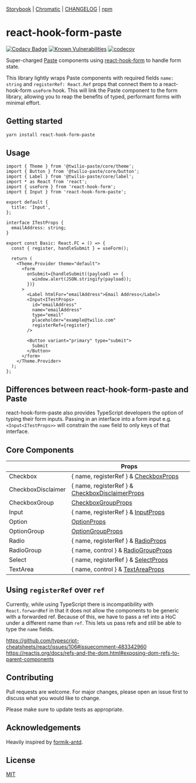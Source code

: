 [Storybook](https://vnguyen94.github.io/react-hook-form-paste) | [Chromatic](https://www.chromatic.com/builds?appId=5ff88e281b679c0021a7a5ff) | [CHANGELOG](https://github.com/vnguyen94/react-hook-form-paste/releases) | [npm](https://www.npmjs.com/package/react-hook-form-paste)

# react-hook-form-paste

[![Codacy Badge](https://app.codacy.com/project/badge/Grade/7e461392499a41ac9002241083d0fa66)](https://www.codacy.com/gh/vnguyen94/react-hook-form-paste/dashboard)
[![Known Vulnerabilities](https://snyk.io/test/github/vnguyen94/react-hook-form-paste/badge.svg?targetFile=package.json)](https://snyk.io/test/github/vnguyen94/react-hook-form-paste?targetFile=package.json)
[![codecov](https://codecov.io/gh/vnguyen94/react-hook-form-paste/branch/main/graph/badge.svg?token=KNvD6Yw3Fs)](https://codecov.io/gh/vnguyen94/react-hook-form-paste)

Super-charged [Paste](https://paste.twilio.design) components using [react-hook-form](https://github.com/react-hook-form/react-hook-form) to handle form state.

This library lightly wraps Paste components with required fields `name: string` and `registerRef: React.Ref` props that connect them to a react-hook-form `useForm` hook. This will link the Paste component to the form library, allowing you to reap the benefits of typed, performant forms with minimal effort.

## Getting started

```bash
yarn install react-hook-form-paste
```

## Usage

```tsx
import { Theme } from '@twilio-paste/core/theme';
import { Button } from '@twilio-paste/core/button';
import { Label } from '@twilio-paste/core/label';
import * as React from 'react';
import { useForm } from 'react-hook-form';
import { Input } from 'react-hook-form-paste';

export default {
  title: 'Input',
};

interface ITestProps {
  emailAddress: string;
}

export const Basic: React.FC = () => {
  const { register, handleSubmit } = useForm();

  return (
    <Theme.Provider theme="default">
      <form
        onSubmit={handleSubmit((payload) => {
          window.alert(JSON.stringify(payload));
        })}
      >
        <Label htmlFor="emailAddress">Email Address</Label>
        <Input<ITestProps>
          id="emailAddress"
          name="emailAddress"
          type="email"
          placeholder="example@twilio.com"
          registerRef={register}
        />

        <Button variant="primary" type="submit">
          Submit
        </Button>
      </form>
    </Theme.Provider>
  );
};
```

## Differences between react-hook-form-paste and Paste

react-hook-form-paste also provides TypeScript developers the option of typing their form inputs. Passing in an interface into a form input e.g. `<Input<ITestProps>>` will constrain the `name` field to only keys of that interface.

## Core Components

|                    | Props                                                                                                                       |
| ------------------ | --------------------------------------------------------------------------------------------------------------------------- |
| Checkbox           | { name, registerRef } & [CheckboxProps](https://paste.twilio.design/components/checkbox#checkbox-props)                     |
| CheckboxDisclaimer | { name, registerRef } & [CheckboxDisclaimerProps](https://paste.twilio.design/components/checkbox#checkboxdisclaimer-props) |
| CheckboxGroup      | [CheckboxGroupProps](https://paste.twilio.design/components/checkbox#checkboxgroup-props)                                   |
| Input              | { name, registerRef } & [InputProps](https://paste.twilio.design/components/input#input-props)                              |
| Option             | [OptionProps](https://paste.twilio.design/components/select#option-props)                                                   |
| OptionGroup        | [OptionGroupProps](https://paste.twilio.design/components/select#optiongroup-props)                                         |
| Radio              | { name, registerRef } & [RadioProps](https://paste.twilio.design/components/radio-group#radio-props)                        |
| RadioGroup         | { name, control } & [RadioGroupProps](https://paste.twilio.design/components/radio-group#radiogroup-props)                  |
| Select             | { name, registerRef } & [SelectProps](https://paste.twilio.design/components/select#select-props)                           |
| TextArea           | { name, control } & [TextAreaProps](https://paste.twilio.design/components/textarea#textarea-props)                         |

## Using `registerRef` over `ref`

Currently, while using TypeScript there is incompatibility with `React.forwardRef` in that it does not allow the components to be generic with a forwarded ref. Because of this, we have to pass a ref into a HoC under a different name than `ref`. This lets us pass refs and still be able to type the `name` fields.

https://github.com/typescript-cheatsheets/react/issues/106#issuecomment-483342960
https://reactjs.org/docs/refs-and-the-dom.html#exposing-dom-refs-to-parent-components

## Contributing

Pull requests are welcome. For major changes, please open an issue first to discuss what you would like to change.

Please make sure to update tests as appropriate.

## Acknowledgements

Heavily inspired by [formik-antd](https://github.com/jannikbuschke/formik-antd/).

## License

[MIT](https://choosealicense.com/licenses/mit/)
